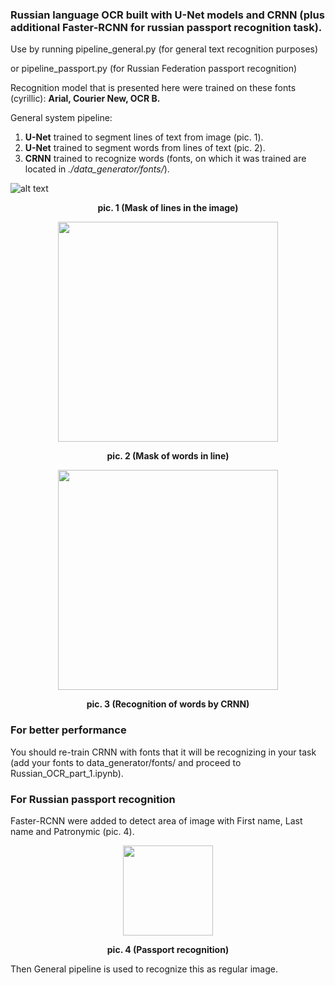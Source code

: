 ### Russian language OCR built with U-Net models and CRNN (plus additional Faster-RCNN for russian passport recognition task).


Use by running pipeline_general.py (for general text recognition purposes)

or pipeline_passport.py (for Russian Federation passport recognition)

Recognition model that is presented here were trained on these fonts (cyrillic): **Arial, Courier New, OCR B.**

General system pipeline:
1. **U-Net** trained to segment lines of text from image (pic. 1).
2. **U-Net** trained to segment words from lines of text (pic. 2).
3. **CRNN** trained to recognize words (fonts, on which it was trained are located in *./data_generator/fonts/*).

![alt text](https://user-images.githubusercontent.com/114025176/209322269-b933ba8a-d969-4eae-a22c-0bfa9bfa92bf.png)
<p align="center">
<b>pic. 1 (Mask of lines in the image)</b>
</p>


<p align="center">
<img width="352" src="https://user-images.githubusercontent.com/114025176/209322980-28c76de4-54d2-4da7-a772-25ed19ad114a.png">
</p>
<p align="center">
<b>pic. 2 (Mask of words in line)</b>
</p>


<p align="center">
<img width="352" src="https://user-images.githubusercontent.com/114025176/209323932-c6ec3061-4248-46ad-a13e-af655b9b1b4a.jpg">
</p>
<p align="center">
<b>pic. 3 (Recognition of words by CRNN)</b>
</p>

### For better performance 
You should re-train CRNN with fonts that it will be recognizing in your task (add your fonts to data_generator/fonts/ and proceed to Russian_OCR_part_1.ipynb). 

### For Russian passport recognition
Faster-RCNN were added to detect area of image with First name, Last name and Patronymic (pic. 4).

<p align="center">
<img width="144" src="https://user-images.githubusercontent.com/114025176/209326169-9e238463-f152-457a-9bce-de7cb9ae9fc9.png">
</p>
<p align="center">
<b>pic. 4 (Passport recognition)</b>
</p>

Then General pipeline is used to recognize this as regular image.